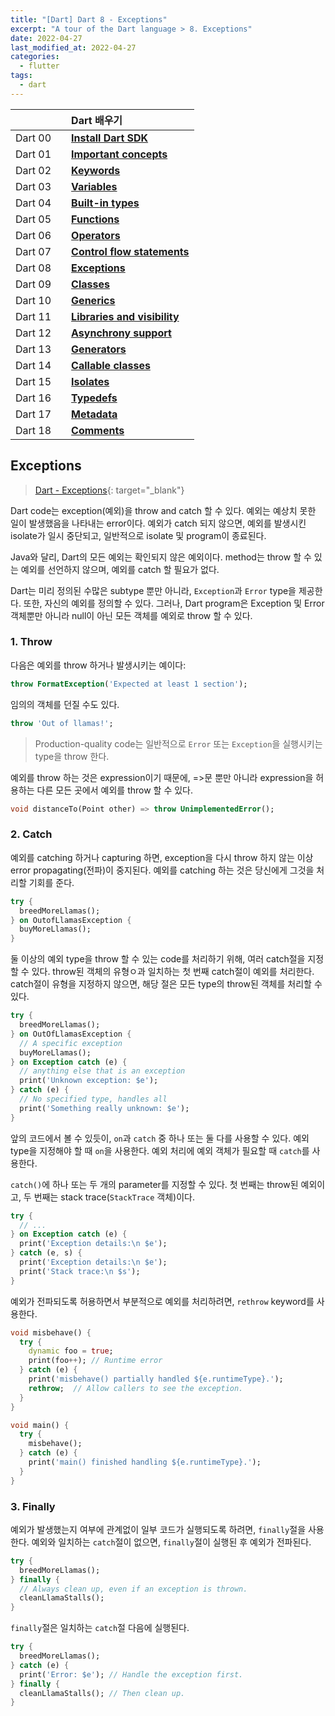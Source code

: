 ```yaml
---
title: "[Dart] Dart 8 - Exceptions"
excerpt: "A tour of the Dart language > 8. Exceptions"
date: 2022-04-27
last_modified_at: 2022-04-27
categories:
  - flutter
tags:
  - dart
---
```


|||Dart 배우기|
|:---:|:---:|:---|
|Dart 00||**[Install Dart SDK](https://burningfalls.github.io/flutter/dart00-install-dart-sdk/)**|
|Dart 01||**[Important concepts](https://burningfalls.github.io/flutter/dart01-important-concepts/)**|
|Dart 02||**[Keywords](https://burningfalls.github.io/flutter/dart02-keywords/)**|
|Dart 03||**[Variables](https://burningfalls.github.io/flutter/dart03-variables/)**|
|Dart 04||**[Built-in types](https://burningfalls.github.io/flutter/dart04-built-in-types/)**|
|Dart 05||**[Functions](https://burningfalls.github.io/flutter/dart05-functions/)**|
|Dart 06||**[Operators](https://burningfalls.github.io/flutter/dart06-operators/)**|
|Dart 07||**[Control flow statements](https://burningfalls.github.io/flutter/dart07-control-flow-statements/)**|
|Dart 08||**[Exceptions](https://burningfalls.github.io/flutter/dart08-exceptions/)**|
|Dart 09||**[Classes](https://burningfalls.github.io/flutter/dart09-classes/)**|
|Dart 10||**[Generics](https://burningfalls.github.io/flutter/dart10-generics/)**|
|Dart 11||**[Libraries and visibility](https://burningfalls.github.io/flutter/dart11-libraries-and-visibility/)**|
|Dart 12||**[Asynchrony support](https://burningfalls.github.io/flutter/dart12-asynchrony-support/)**|
|Dart 13||**[Generators](https://burningfalls.github.io/flutter/dart13-generators/)**|
|Dart 14||**[Callable classes](https://burningfalls.github.io/flutter/dart14-callable-classes/)**|
|Dart 15||**[Isolates](https://burningfalls.github.io/flutter/dart15-isolates/)**|
|Dart 16||**[Typedefs](https://burningfalls.github.io/flutter/dart16-typedefs/)**|
|Dart 17||**[Metadata](https://burningfalls.github.io/flutter/dart17-metadata/)**|
|Dart 18||**[Comments](https://burningfalls.github.io/flutter/dart18-comments/)**|

## Exceptions

> [Dart - Exceptions](https://dart.dev/guides/language/language-tour#exceptions){: target="_blank"}

Dart code는 exception(예외)을 throw and catch 할 수 있다. 예외는 예상치 못한 일이 발생했음을 나타내는 error이다. 예외가 catch 되지 않으면, 예외를 발생시킨 isolate가 일시 중단되고, 일반적으로 isolate 및 program이 종료된다.

Java와 달리, Dart의 모든 예외는 확인되지 않은 예외이다. method는 throw 할 수 있는 예외를 선언하지 않으며, 예외를 catch 할 필요가 없다.

Dart는 미리 정의된 수많은 subtype 뿐만 아니라, `Exception`과 `Error` type을 제공한다. 또한, 자신의 예외를 정의할 수 있다. 그러나, Dart program은 Exception 및 Error 객체뿐만 아니라 null이 아닌 모든 객체를 예외로 throw 할 수 있다.

### 1. Throw

다음은 예외를 throw 하거나 발생시키는 예이다:

```dart
throw FormatException('Expected at least 1 section');
```

임의의 객체를 던질 수도 있다.

```dart
throw 'Out of llamas!';
```

> Production-quality code는 일반적으로 `Error` 또는 `Exception`을 실행시키는 type을 throw 한다.

예외를 throw 하는 것은 expression이기 때문에, =>문 뿐만 아니라 expression을 허용하는 다른 모든 곳에서 예외를 throw 할 수 있다.

```dart
void distanceTo(Point other) => throw UnimplementedError();
```

### 2. Catch

예외를 catching 하거나 capturing 하면, exception을 다시 throw 하지 않는 이상 error propagating(전파)이 중지된다. 예외를 catching 하는 것은 당신에게 그것을 처리할 기회를 준다.

```dart
try {
  breedMoreLlamas();
} on OutofLlamasException {
  buyMoreLlamas();
}
```

둘 이상의 예외 type을 throw 할 수 있는 code를 처리하기 위해, 여러 catch절을 지정할 수 있다. throw된 객체의 유형ㅇ과 일치하는 첫 번째 catch절이 예외를 처리한다. catch절이 유형을 지정하지 않으면, 해당 절은 모든 type의 throw된 객체를 처리할 수 있다.

```dart
try {
  breedMoreLlamas();
} on OutOfLlamasException {
  // A specific exception
  buyMoreLlamas();
} on Exception catch (e) {
  // anything else that is an exception
  print('Unknown exception: $e');
} catch (e) {
  // No specified type, handles all
  print('Something really unknown: $e');
}
```

앞의 코드에서 볼 수 있듯이, `on`과 `catch` 중 하나 또는 둘 다를 사용할 수 있다. 예외 type을 지정해야 할 때 `on`을 사용한다. 예외 처리에 예외 객체가 필요할 때 `catch`를 사용한다.

`catch()`에 하나 또는 두 개의 parameter를 지정할 수 있다. 첫 번째는 throw된 예외이고, 두 번째는 stack trace(`StackTrace` 객체)이다.

```dart
try {
  // ...
} on Exception catch (e) {
  print('Exception details:\n $e');
} catch (e, s) {
  print('Exception details:\n $e');
  print('Stack trace:\n $s');
}
```

예외가 전파되도록 허용하면서 부분적으로 예외를 처리하려면, `rethrow` keyword를 사용한다.

```dart
void misbehave() {
  try {
    dynamic foo = true;
    print(foo++); // Runtime error
  } catch (e) {
    print('misbehave() partially handled ${e.runtimeType}.');
    rethrow;  // Allow callers to see the exception.
  }
}

void main() {
  try {
    misbehave();
  } catch (e) {
    print('main() finished handling ${e.runtimeType}.');
  }
}
```

### 3. Finally

예외가 발생했는지 여부에 관계없이 일부 코드가 실행되도록 하려면, `finally`절을 사용한다. 예외와 일치하는 `catch`절이 없으면, `finally`절이 실행된 후 예외가 전파된다.

```dart
try {
  breedMoreLlamas();
} finally {
  // Always clean up, even if an exception is thrown.
  cleanLlamaStalls();
}
```

`finally`절은 일치하는 `catch`절 다음에 실행된다.

```dart
try {
  breedMoreLlamas();
} catch (e) {
  print('Error: $e'); // Handle the exception first.
} finally {
  cleanLlamaStalls(); // Then clean up.
}
```